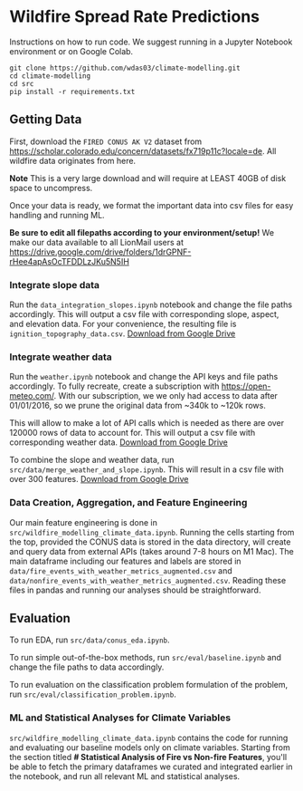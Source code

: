 # Wildfire Spread Rate Predictions
Instructions on how to run code. We suggest running in a Jupyter Notebook environment or on Google Colab.
```
git clone https://github.com/wdas03/climate-modelling.git
cd climate-modelling
cd src
pip install -r requirements.txt
```

## Getting Data
First, download the `FIRED CONUS AK V2` dataset from https://scholar.colorado.edu/concern/datasets/fx719p11c?locale=de. All wildfire data originates from here.

**Note** This is a very large download and will require at LEAST 40GB of disk space to uncompress.

Once your data is ready, we format the important data into csv files for easy handling and running ML.

**Be sure to edit all filepaths according to your environment/setup!** We make our data available to all LionMail users at https://drive.google.com/drive/folders/1drGPNF-rHee4apAsOcTFDDLzJKu5N5IH 

### Integrate slope data
Run the `data_integration_slopes.ipynb` notebook and change the file paths accordingly. This will output a csv file with corresponding slope, aspect, and elevation data. For your convenience, the resulting file is `ignition_topography_data.csv`. [Download from Google Drive](https://drive.google.com/file/d/1pr1a_Je8V-NFMvdiVt0EDQ6x99erDUqd/view?usp=drive_link)


### Integrate weather data
Run the `weather.ipynb` notebook and change the API keys and file paths accordingly. To fully recreate, create a subscription with https://open-meteo.com/. With our subscription, we we only had access to data after 01/01/2016, so we prune the original data from ~340k to ~120k rows.

This will allow to make a lot of API calls which is needed as there are over 120000 rows of data to account for. This will output a csv file with corresponding weather data. [Download from Google Drive](https://drive.google.com/file/d/1NFF5LQrX20MmjflPbOWDDDUK1vnGHd-e/view?usp=drive_link)

To combine the slope and weather data, run `src/data/merge_weather_and_slope.ipynb`. This will result in a csv file with over 300 features. [Download from Google Drive](https://drive.google.com/file/d/1NFF5LQrX20MmjflPbOWDDDUK1vnGHd-e/view?usp=drive_link)

### Data Creation, Aggregation, and Feature Engineering
Our main feature engineering is done in `src/wildfire_modelling_climate_data.ipynb`. Running the cells starting from the top, provided the CONUS data is stored in the data directory, will create and query data from external APIs (takes around 7-8 hours on M1 Mac). The main dataframe including our features and labels are stored in `data/fire_events_with_weather_metrics_augmented.csv` and `data/nonfire_events_with_weather_metrics_augmented.csv`. Reading these files in pandas and running our analyses should be straightforward.

## Evaluation
To run EDA, run `src/data/conus_eda.ipynb`.

To run simple out-of-the-box methods, run `src/eval/baseline.ipynb` and change the file paths to data accordingly. 

To run evaluation on the classification problem formulation of the problem, run `src/eval/classification_problem.ipynb`.

### ML and Statistical Analyses for Climate Variables
`src/wildfire_modelling_climate_data.ipynb` contains the code for running and evaluating our baseline models only on climate variables. Starting from the section titled **# Statistical Analysis of Fire vs Non-fire Features**, you'll be able to fetch the primary dataframes we curated and integrated earlier in the notebook, and run all relevant ML and statistical analyses.

